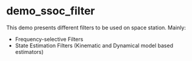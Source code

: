 # demo_ssoc_filter

This demo presents different filters to be used on space station. Mainly:
- Frequency-selective Filters
- State Estimation Filters (Kinematic and Dynamical model based estimators)
